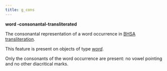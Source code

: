 ```yaml
---
title: g_cons
---
```


**word -consonantal-transliterated**


The consonantal representation of a word occurrence in
[BHSA transliteration]({{site.shebanq}}/shebanq/static/docs/BHSA-transcription.pdf).

This feature is present on objects of type [*word*](otype).

Only the consonants of the word occurrence are present: no vowel pointing and no other diacritical marks.

